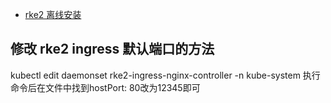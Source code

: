 
- [rke2 离线安装](https://docs.rke2.io/zh/install/airgap)

## 修改 rke2 ingress 默认端口的方法

kubectl edit daemonset rke2-ingress-nginx-controller -n kube-system
执行命令后在文件中找到hostPort: 80改为12345即可